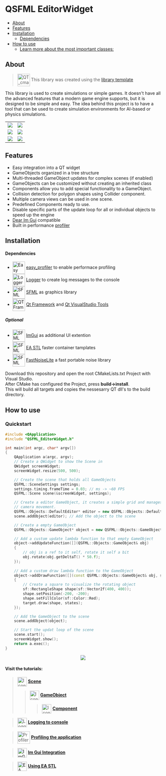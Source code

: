 <!-- omit in toc -->
# QSFML EditorWidget
- [About](#about)
- [Features](#features)
- [Installation](#installation)
    - [Dependencies](#dependencies)
- [How to use](#how-to-use)
    - [Learn more about the most important classes:](#learn-more-about-the-most-important-classes)




## About
> <img src="https://raw.githubusercontent.com/wiki/KROIA/QSFML_EditorWidget/Images/Icons/bookshelf.png" alt="QT_cmake_library_template"  width="40" style="vertical-align:middle;"> This library was created using the [library template](https://github.com/KROIA/QT_cmake_library_template)

This library is used to create simulations or simple games. It doesn't have all the advanced features that a modern game engine supports, but it is designed to be simple and easy. The idea behind this project is to have a tool that can be used to create simulation environments for AI-based or physics simulations.


<table>
<tr>
<td>
<div align="center">
    <img src="https://raw.githubusercontent.com/wiki/KROIA/QSFML_EditorWidget/Images/Gravity.gif" > 
</div>
</td>
<td>
<div align="center">
    <img src="https://raw.githubusercontent.com/wiki/KROIA/QSFML_EditorWidget/Images/Lightsim.gif" > 
</div>
</td>
</tr>
<tr>
<td>
<div align="center">
    <img src="https://raw.githubusercontent.com/wiki/KROIA/QSFML_EditorWidget/Images/Pendulum.gif" > 
</div>
</td>
<td>
<div align="center">
    <img src="https://raw.githubusercontent.com/wiki/KROIA/QSFML_EditorWidget/Images/CollisionExample.gif" > 
</div>
</td>
</tr>
    <td>
<div align="center">
    <img src="https://raw.githubusercontent.com/wiki/KROIA/QSFML_EditorWidget/Images/TileMap.gif" > 
</div>
</td>
<td>
<div align="center">
    <img src="https://raw.githubusercontent.com/wiki/KROIA/QSFML_EditorWidget/Images/PathFinder.gif" > 
</div>
</td>
</tr>
</table>


## Features
* Easy integration into a QT widget
* GameObjects organized in a tree structure
* Multi-threaded GameObject updates for complex scenes (if enabled)
* GameObjects can be customized without creating an inherited class
* Components allow you to add special functionality to a GameObject.
* Collision detection for polygon shapes using Collider component.
* Multiple camera views can be used in one scene.
* Predefined Components ready to use.
* Disable specific parts of the update loop for all or individual objects to speed up the engine
* [Dear Im Gui](https://github.com/ocornut/imgui) compatible
* Built in performance [profiler](https://github.com/yse/easy_profiler)

## Installation
#### Dependencies

* <img src="https://raw.githubusercontent.com/wiki/KROIA/QSFML_EditorWidget/Images/Icons/arrows.png" alt="Easy Profiler"  width="40" style="vertical-align:middle;"> [easy_profiler](https://github.com/yse/easy_profiler.git) to enable performace profiling<br>
* <img src="https://raw.githubusercontent.com/wiki/KROIA/QSFML_EditorWidget/Images/Icons/chat.png" alt="Logger"  width="40" style="vertical-align:middle;"> [Logger](https://github.com/KROIA/Logger.git) to create log messages to the console<br>
* <img src="https://raw.githubusercontent.com/wiki/KROIA/QSFML_EditorWidget/Images/Icons/sfml-icon-small.png" alt="SFML"  width="40" style="vertical-align:middle;"> [SFML](https://github.com/SFML/SFML.git) as graphics library<br>
* <img src="https://raw.githubusercontent.com/wiki/KROIA/QSFML_EditorWidget/Images/Icons/QT.png" alt="QT Framework"  width="40" style="vertical-align:middle;"> [Qt Framework](https://www.qt.io/download-dev) and [Qt VisualStudio Tools](https://marketplace.visualstudio.com/items?itemName=TheQtCompany.QtVisualStudioTools2022)<br>

##### Optional
* <a href="https://github.com/ocornut/imgui"><img src="https://raw.githubusercontent.com/wiki/KROIA/QSFML_EditorWidget/Images/Icons/ui-design.png" alt="SFML"  width="40" style="vertical-align:middle;"></a> [ImGui](https://github.com/ocornut/imgui) as additional UI extention<br>
* <a href="https://github.com/electronicarts/EASTL"><img src="https://raw.githubusercontent.com/wiki/KROIA/QSFML_EditorWidget/Images/Icons/ea.png" alt="SFML"  width="40" style="vertical-align:middle;"></a> [EA STL](https://github.com/electronicarts/EASTL) faster container tamplates<br>
* <a href="https://github.com/Auburn/FastNoiseLite"><img src="https://raw.githubusercontent.com/wiki/KROIA/QSFML_EditorWidget/Images/Icons/wurfel.png" alt="SFML"  width="40" style="vertical-align:middle;"></a> [FastNoiseLite](https://github.com/Auburn/FastNoiseLite) a fast portable noise library <br>

Download this repository and open the root CMakeLists.txt Project with Visual Studio.<br>
After CMake has configured the Project, press **build->install**.<br>
This will build all targets and copies the nessesarry QT dll's to the build directory. 

## How to use
### Quickstart
``` C++ 
#include <QApplication>
#include "QSFML_EditorWidget.h"

int main(int argc, char* argv[])
{
    QApplication a(argc, argv);
    // Create a QWidget to show the Scene in
    QWidget screenWidget;
    screenWidget.resize(500, 500);

    // Create the scene that holds all GameObjects
    QSFML::SceneSettings settings;
    settings.timing.frameTime = 0.03; // ms -> ~60 FPS
    QSFML::Scene scene(&screenWidget, settings);	

    // Create a editor GameObject, it creates a simple grid and manages 
    // camera movement.
    QSFML::Objects::DefaultEditor* editor = new QSFML::Objects::DefaultEditor("Editor", sf::Vector2f(1000, 800));
    scene.addObject(editor); // Add the object to the scene

    // Create a empty GameObject
    QSFML::Objects::GameObject* object = new QSFML::Objects::GameObject("MyObject");

    // Add a custom update lambda function to that empty GameObject
    object->addUpdateFunction([](QSFML::Objects::GameObject& obj)
    {
        // obj is a ref to it self, rotate it self a bit
        obj.rotate(obj.getDeltaT() * 50.f);
    });
    
    // Add a custom draw lambda function to the GameObject
    object->addDrawFunction([](const QSFML::Objects::GameObject& obj, sf::RenderTarget& target, sf::RenderStates states)
    {
        // Create a square to visualize the rotating object
        sf::RectangleShape shape(sf::Vector2f(400, 400));
        shape.setPosition(-200, -200);
        shape.setFillColor(sf::Color::Red);
        target.draw(shape, states);
    });

    // Add the GameObject to the scene
    scene.addObject(object);

    // Start the updat loop of the scene
    scene.start();
    screenWidget.show();
    return a.exec();
}
```

<div align="center">
    <img src="https://raw.githubusercontent.com/wiki/KROIA/QSFML_EditorWidget/Images/QuickStart.gif" > 
</div>

#### Visit the tutorials:

> <img src="https://raw.githubusercontent.com/wiki/KROIA/QSFML_EditorWidget/Images/Icons/gears.png" alt="Icon"  width="30" style="vertical-align:middle;"> **[Scene](https://github.com/KROIA/QSFML_EditorWidget/wiki/Scene)**<br>
>> <img src="https://raw.githubusercontent.com/wiki/KROIA/QSFML_EditorWidget/Images/Icons/car.png" alt="Icon"  width="30" style="vertical-align:middle;"> **[GameObject](https://github.com/KROIA/QSFML_EditorWidget/wiki/GameObject)**<br>
>>> <img src="https://raw.githubusercontent.com/wiki/KROIA/QSFML_EditorWidget/Images/Icons/Components.png" alt="Icon"  width="30" style="vertical-align:middle;"> **[Component](https://github.com/KROIA/QSFML_EditorWidget/wiki/Component)**<br>

> <img src="https://raw.githubusercontent.com/wiki/KROIA/QSFML_EditorWidget/Images/Icons/chat.png" alt="Logger"  width="30" style="vertical-align:middle;"> **[Logging to console](https://github.com/KROIA/QSFML_EditorWidget/wiki/Logging)**<br>

> <img src="https://raw.githubusercontent.com/wiki/KROIA/QSFML_EditorWidget/Images/Icons/arrows.png" alt="Profiler"  width="40" style="vertical-align:middle;"> **[Profiling the application](https://github.com/KROIA/QSFML_EditorWidget/wiki/Profiling)**<br>

> <a href="https://github.com/KROIA/QSFML_EditorWidget/wiki/ImGuiIntegration"><img src="https://raw.githubusercontent.com/wiki/KROIA/QSFML_EditorWidget/Images/Icons/ui-design.png" alt="ImGui"  width="30" style="vertical-align:middle;"></a> **[Im Gui Integration](https://github.com/KROIA/QSFML_EditorWidget/wiki/ImGuiIntegration)**<br>

> <a href="https://github.com/KROIA/QSFML_EditorWidget/wiki/Profiling"><img src="https://raw.githubusercontent.com/wiki/KROIA/QSFML_EditorWidget/Images/Icons/ea.png" alt="EA STL"  width="30" style="vertical-align:middle;"></a> **[Using EA STL](https://github.com/KROIA/QSFML_EditorWidget/wiki/eastlIntegration)**<br>

